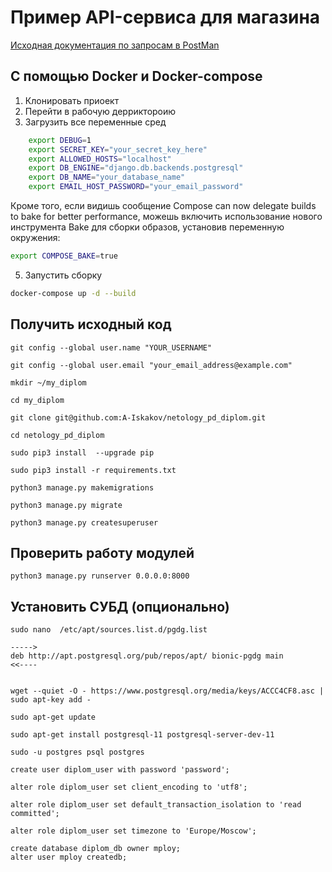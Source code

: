 # Пример API-сервиса для магазина

[Исходная документация по запросам в PostMan](https://documenter.getpostman.com/view/5037826/SVfJUrSc) 

## С помощью Docker и Docker-compose

1. Клонировать приоект
2. Перейти в рабочую дерриктороию
3. Загрузить все переменные сред
```bash
    export DEBUG=1
    export SECRET_KEY="your_secret_key_here"
    export ALLOWED_HOSTS="localhost"
    export DB_ENGINE="django.db.backends.postgresql"
    export DB_NAME="your_database_name"
    export EMAIL_HOST_PASSWORD="your_email_password"
```
Кроме того, если видишь сообщение Compose can now delegate builds to bake for better performance,
можешь включить использование нового инструмента Bake для сборки образов, установив переменную окружения:
```bash
export COMPOSE_BAKE=true
```
5.  Запустить сборку
```bash
docker-compose up -d --build
``` 


## **Получить исходный код**

    git config --global user.name "YOUR_USERNAME"
    
    git config --global user.email "your_email_address@example.com"
    
    mkdir ~/my_diplom
    
    cd my_diplom
    
    git clone git@github.com:A-Iskakov/netology_pd_diplom.git
    
    cd netology_pd_diplom
    
    sudo pip3 install  --upgrade pip
    
    sudo pip3 install -r requirements.txt
    
    python3 manage.py makemigrations
     
    python3 manage.py migrate
    
    python3 manage.py createsuperuser    
    
 
## **Проверить работу модулей**
    
    
    python3 manage.py runserver 0.0.0.0:8000


## **Установить СУБД (опционально)**

    sudo nano  /etc/apt/sources.list.d/pgdg.list
    
    ----->
    deb http://apt.postgresql.org/pub/repos/apt/ bionic-pgdg main
    <<----
    
    
    wget --quiet -O - https://www.postgresql.org/media/keys/ACCC4CF8.asc | sudo apt-key add -
    
    sudo apt-get update
    
    sudo apt-get install postgresql-11 postgresql-server-dev-11
    
    sudo -u postgres psql postgres
    
    create user diplom_user with password 'password';
    
    alter role diplom_user set client_encoding to 'utf8';
    
    alter role diplom_user set default_transaction_isolation to 'read committed';
    
    alter role diplom_user set timezone to 'Europe/Moscow';
    
    create database diplom_db owner mploy;
    alter user mploy createdb;

    
   
